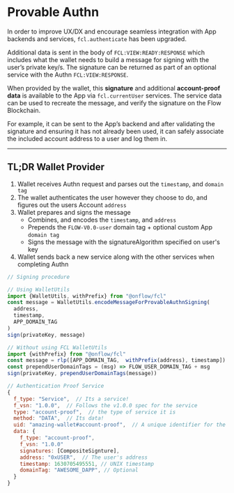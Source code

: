 # Provable Authn

In order to improve UX/DX and encourage seamless integration with App backends and services, `fcl.authenticate` has been upgraded.

Additional data is sent in the body of `FCL:VIEW:READY:RESPONSE` which includes what the wallet needs to build a message for signing with the user’s private key/s.
The signature can be returned as part of an optional service with the Authn `FCL:VIEW:RESPONSE`.

When provided by the wallet, this **signature** and additional **account-proof data** is available to the App via `fcl.currentUser` services. The service data can be used to recreate the message, and verify the signature on the Flow Blockchain.

For example, it can be sent to the App’s backend and after validating the signature and ensuring it has not already been used, it can safely associate the included account address to a user and log them in.

---

## TL;DR Wallet Provider

1. Wallet receives Authn request and parses out the `timestamp`, and `domain tag`
2. The wallet authenticates the user however they choose to do, and figures out the users Account `address`
3. Wallet prepares and signs the message
      - Combines, and encodes the `timestamp`, and `address`
      - Prepends the `FLOW-V0.0-user` domain tag + optional custom App `domain tag`
      - Signs the message with the signatureAlgorithm specified on user's key
4. Wallet sends back a new service along with the other services when completing Authn

```jsx
// Signing procedure

// Using WalletUtils
import {WalletUtils, withPrefix} from "@onflow/fcl"
const message = WalletUtils.encodeMessageForProvableAuthnSigning(
  address,
  timestamp,
  APP_DOMAIN_TAG
)
sign(privateKey, message)

// Without using FCL WalletUtils
import {withPrefix} from "@onflow/fcl"
const message = rlp([APP_DOMAIN_TAG,  withPrefix(address), timestamp])
const prependUserDomainTags = (msg) => FLOW_USER_DOMAIN_TAG + msg
sign(privateKey, prependUserDomainTags(message))

// Authentication Proof Service
{
  f_type: "Service",  // Its a service!
  f_vsn: "1.0.0",  // Follows the v1.0.0 spec for the service
  type: "account-proof",  // the type of service it is
  method: "DATA",  // Its data!
  uid: "amazing-wallet#account-proof",  // A unique identifier for the service            
  data: {
    f_type: "account-proof",
    f_vsn: "1.0.0"
    signatures: [CompositeSignture],
    address: "0xUSER",  // The user's address
    timestamp: 1630705495551, // UNIX timestamp
    domainTag: "AWESOME_DAPP", // Optional
  }         
}
```
